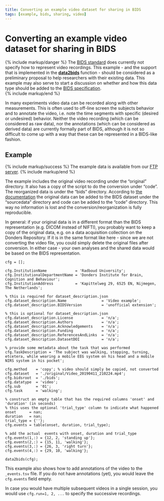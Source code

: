 ```yaml
---
title: Converting an example video dataset for sharing in BIDS
tags: [example, bids, sharing, video]
---
```


# Converting an example video dataset for sharing in BIDS

{% include markup/danger %}
The [BIDS standard](https://bids.neuroimaging.io) does currently not specify how to represent video recordings. This example - and the support that is implemented in the **[data2bids](https://github.com/fieldtrip/fieldtrip/blob/release/data2bids.m)** function - should be considered as a preliminary proposal to help researchers with their existing data. This example may also serve to start a discussion on whether and how this data type should be added to the [BIDS specification](http://bids-specification.readthedocs.io/).  
{% include markup/end %}

In many experiments video data can be recorded along with other measurements. This is often used to off-line screen the subjects behavior and to annotate the video, i.e. note the time segments with specific (desired or undesired) behavior. Neither the video recording  (which can be considered as raw data), nor the annotations (which can be considered as derived data) are currently formally part of BIDS, although it is not so difficult to come up with a way that these can be represented in a BIDS-like fashion.

## Example

{% include markup/success %}
The example data is available from our [FTP server](ftp://ftp.fieldtriptoolbox.org/pub/fieldtrip/example/bids_video/).
{% include markup/end %}

The example includes the original video recording under the “original” directory. It also has a copy of the script to do the conversion under “code”. The reorganized data is under the “bids” directory. According to [the documentation](https://bids-specification.readthedocs.io/en/stable/02-common-principles.html#source-vs-raw-vs-derived-data) the original data can be added to the BIDS dataset under the “sourcedata” directory and code can be added to the “code” directory. This way no information is lost and the conversion/reorganization is fully reproducible.

In general: if your original data is in a different format than the BIDS representation (e.g. DICOM instead of NIFTI), you probably want to keep a copy of the original data, e.g. on a data acquisition collection on the Donders Repository. If it is in the same format like here - since we are not converting the video file, you could simply delete the original files after conversion. In either case - your own analyses and the shared data would be based on the BIDS representation.

```
cfg = [];

cfg.InstitutionName             = 'Radboud University';
cfg.InstitutionalDepartmentName = 'Donders Institute for Brain, Cognition and Behaviour';
cfg.InstitutionAddress          = 'Kapittelweg 29, 6525 EN, Nijmegen, The Netherlands';

% this is required for dataset_description.json
cfg.dataset_description.Name                = 'Video example';
cfg.dataset_description.BIDSVersion         = 'unofficial extension';

% this is optional for dataset_description.json
cfg.dataset_description.License             = 'n/a';
cfg.dataset_description.Authors             = 'n/a';
cfg.dataset_description.Acknowledgements    = 'n/a';
cfg.dataset_description.Funding             = 'n/a';
cfg.dataset_description.ReferencesAndLinks  = 'n/a';
cfg.dataset_description.DatasetDOI          = 'n/a';

% provide some metadata about the task that was performed
cfg.TaskDescription = 'The subject was walking, stopping, turning, etcetera, while wearing a mobile EEG system on his head and a mobile NIRS system in his pocket';

cfg.method    = 'copy'; % video should simply be copied, not converted
cfg.dataset   = './original/Video_20190411_210224.mp4';
cfg.bidsroot  = './bids';
cfg.datatype  = 'video';
cfg.sub       = '01';
cfg.task      = 'walking';

% construct an empty table that has the required columns 'onset' and 'duration' (in seconds)
% this uses the optional 'trial_type' column to indicate what happened
onset      = nan;
duration   = nan;
trial_type = {''};
cfg.events = table(onset, duration, trial_type);

% add the actual  events with onset, duration and trial_type
cfg.events(1,:) = {12, 2, 'standing up'};
cfg.events(2,:) = {15, 11, 'walking'};
cfg.events(3,:) = {26, 3, 'right turn'};
cfg.events(4,:) = {29, 10, 'walking'};

data2bids(cfg);
```

This example also shows how to add annotations of the video to the `_events.tsv` file. If you do not have annotations (yet), you would leave the `cfg.events` field empty.

In case you would have multiple subsequent videos in a single session, you would use `cfg.run=1, 2, ...` to specify the successive recordings.
